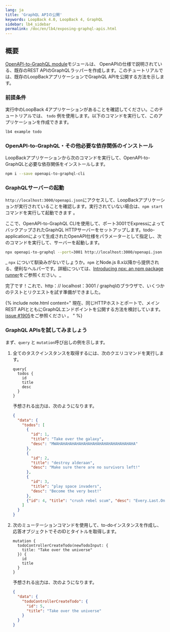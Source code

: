 ```yaml
---
lang: ja
title: 'GraphQL APIの公開'
keywords: LoopBack 4.0, LoopBack 4, GraphQL
sidebar: lb4_sidebar
permalink: /doc/en/lb4/exposing-graphql-apis.html
---
```


## 概要

[OpenAPI-to-GraphQL module](https://www.npmjs.com/package/openapi-to-graphql)モジュールは、 OpenAPIの仕様で説明されている、既存のREST APIのGraphQLラッパーを作成します。このチュートリアルでは、既存のLoopBackアプリケーションでGraphQL APIを公開する方法を示します。


### 前提条件

実行中のLoopBack 4アプリケーションがあることを確認してください。このチュートリアルでは、 `todo` 例を使用します。以下のコマンドを実行して、このアプリケーションを作成できます。

```sh
lb4 example todo
```

### OpenAPI-to-GraphQL・その他必要な依存関係のインストール

LoopBackアプリケーションから次のコマンドを実行して、OpenAPI-to-GraphQLと必要な依存関係をインストールします。

```sh
npm i --save openapi-to-graphql-cli
```

### GraphQLサーバーの起動

`http://localhost:3000/openapi.json`にアクセスして、LoopBackアプリケーションが実行されていることを確認します。実行されていない場合は、`npm start` コマンドを実行して起動できます 。

ここで、OpenAPI-to-GraphQL CLIを使用して、ポート3001でExpressによってバックアップされたGraphQL HTTPサーバーをセットアップします。todo-applicationによって生成されたOpenAPI仕様をパラメーターとして指定し、次のコマンドを実行して、サーバーを起動します。

```sh
npx openapi-to-graphql --port=3001 http://localhost:3000/openapi.json
```

_ `npx` について馴染みがないでしょうか。`npm` とNode.js 8.x以降から提供される、便利なヘルパーです。詳細については、[Introducing npx: an npm package runner](https://medium.com/@maybekatz/introducing-npx-an-npm-package-runner-55f7d4bd282b)をご参照ください。_

完了です！これで、http：// localhost：3001 / graphqlのブラウザで、いくつかのテストとリクエストを試す準備ができました。

{% include note.html content="
現在、同じHTTPホストとポートで、メインREST APIとともにGraphQLエンドポイントを公開する方法を検討しています。[issue #1905](https://github.com/strongloop/loopback-next/issues/1905)をご参照ください 。
" %}

### GraphQL APIsを試してみましょう

まず、`query` と `mutation`呼び出しの例を示します。

1. 全てのタスクインスタンスを取得するには、次のクエリコマンドを実行します。

   ```
   query{
     todos {
       id
       title
       desc
     }
   }
   ```

   予想される出力は、次のようになります。

   ```json
   {
     "data": {
       "todos": [
         {
           "id": 1,
           "title": "Take over the galaxy",
           "desc": "MWAHAHAHAHAHAHAHAHAHAHAHAHAHAHAHAHAHA"
         },
         {
           "id": 2,
           "title": "destroy alderaan",
           "desc": "Make sure there are no survivors left!"
         },
         {
           "id": 3,
           "title": "play space invaders",
           "desc": "Become the very best!"
         },
         {"id": 4, "title": "crush rebel scum", "desc": "Every.Last.One."}
       ]
     }
   }
   ```

2. 次のミューテーションコマンドを使用して、to-doインスタンスを作成し、応答オブジェクトでそのIDとタイトルを取得します。

   ```
   mutation {
     todoControllerCreateTodo(newTodoInput: {
       title: "Take over the universe"
     }) {
       id
       title
     }
   }
   ```

   予想される出力は、次のようになります。

   ```json
   {
     "data": {
       "todoControllerCreateTodo": {
         "id": 5,
         "title": "Take over the universe"
       }
     }
   }
   ```
